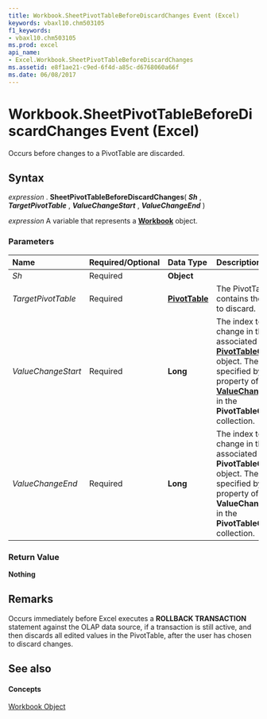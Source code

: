 ```yaml
---
title: Workbook.SheetPivotTableBeforeDiscardChanges Event (Excel)
keywords: vbaxl10.chm503105
f1_keywords:
- vbaxl10.chm503105
ms.prod: excel
api_name:
- Excel.Workbook.SheetPivotTableBeforeDiscardChanges
ms.assetid: e8f1ae21-c9ed-6f4d-a85c-d6768060a66f
ms.date: 06/08/2017
---
```



# Workbook.SheetPivotTableBeforeDiscardChanges Event (Excel)

Occurs before changes to a PivotTable are discarded.


## Syntax

 _expression_ . **SheetPivotTableBeforeDiscardChanges**( **_Sh_** , **_TargetPivotTable_** , **_ValueChangeStart_** , **_ValueChangeEnd_** )

 _expression_ A variable that represents a **[Workbook](Excel.Workbook.md)** object.


### Parameters



|**Name**|**Required/Optional**|**Data Type**|**Description**|
|:-----|:-----|:-----|:-----|
| _Sh_|Required| **Object**||
| _TargetPivotTable_|Required| **[PivotTable](Excel.PivotTable.md)**|The PivotTable that contains the changes to discard.|
| _ValueChangeStart_|Required| **Long**|The index to the first change in the associated  **[PivotTableChangeList](Excel.PivotTableChangeList.md)** object. The index is specified by the **[Order](Excel.ValueChange.Order.md)** property of the **[ValueChange](Excel.ValueChange.md)** object in the **PivotTableChangeList** collection.|
| _ValueChangeEnd_|Required| **Long**|The index to the last change in the associated  **PivotTableChangeList** object. The index is specified by the **Order** property of the **ValueChange** object in the **PivotTableChangeList** collection.|

### Return Value

 **Nothing**


## Remarks

Occurs immediately before Excel executes a  **ROLLBACK TRANSACTION** statement against the OLAP data source, if a transaction is still active, and then discards all edited values in the PivotTable, after the user has chosen to discard changes.


## See also


#### Concepts


[Workbook Object](Excel.Workbook.md)


